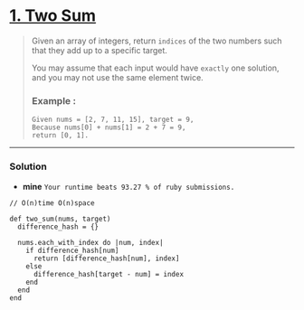#  [1. Two Sum](https://leetcode.com/problems/two-sum/description/)

> Given an array of integers, return `indices` of the two numbers such that they add up to a specific target.
>
> You may assume that each input would have `exactly` one solution, and you may not use the same element twice.
>
> ### Example :
> ```
> Given nums = [2, 7, 11, 15], target = 9,
> Because nums[0] + nums[1] = 2 + 7 = 9,
> return [0, 1].
> ```

---

### Solution
* **mine**  `Your runtime beats 93.27 % of ruby submissions.`
```
// O(n)time O(n)space

def two_sum(nums, target)
  difference_hash = {}

  nums.each_with_index do |num, index|
    if difference_hash[num]
      return [difference_hash[num], index]
    else
      difference_hash[target - num] = index
    end
  end
end
```
